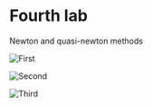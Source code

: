 # Fourth lab
Newton and quasi-newton methods

![First](https://github.com/maxim092001/optimization-methods/blob/master/readme_images/lab4/lab4_1.png)

![Second](https://github.com/maxim092001/optimization-methods/blob/master/readme_images/lab4/lab4_2.png)

![Third](https://github.com/maxim092001/optimization-methods/blob/master/readme_images/lab4/lab4_3.png)

